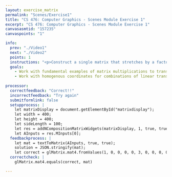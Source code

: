 ```yaml
---
layout: exercise_matrix
permalink: "Scenes/Exercise1"
title: "CS 476: Computer Graphics - Scenes Module Exercise 1"
excerpt: "CS 476: Computer Graphics - Scenes Module Exercise 1"
canvasasmtid: "157235"
canvaspoints: "1"

info:
  prev: "./Video1"
  next: "./Video2"
  points: 1
  instructions: "<p>Construct a single matrix that stretches by a factor of 3 in the y direction, and which then translates by the vector (1, 2, -1)</p><div id = \"matrixdisplay\"></div>"
  goals:
    - Work with fundamental examples of matrix multiplications to transform 3D shapes
    - Work with homogenous coordinates for combinations of linear transformations and translations
    
processor:  
  correctfeedback: "Correct!!" 
  incorrectfeedback: "Try again"
  submitformlink: false
  setupprocess: |
    let matrixDisplay = document.getElementById("matrixdisplay");
    let width = 400;
    let height = 400;
    let sideLength = 100;
    let res = addNCompositionMatrixWidgets(matrixDisplay, 1, true, true, width, height, sideLength, [], shaderPath, meshesPath);
    let AInputs = res.MInputs[0];
  feedbackprocess: | 
    let mat = textToMatrix(AInputs, true, true); 
    solution = JSON.stringify(mat);
    let correct = glMatrix.mat4.fromValues(1, 0, 0, 0, 0, 3, 0, 0, 0, 0, 1, 0, 1, 2, -1, 1);
  correctcheck: |
    glMatrix.mat4.equals(correct, mat) 

---
```

